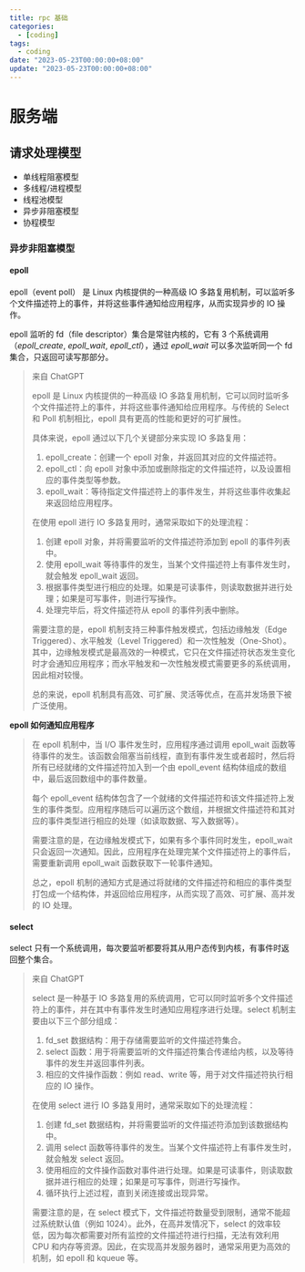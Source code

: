 ```yaml
---
title: rpc 基础
categories: 
  - [coding]
tags:
  - coding
date: "2023-05-23T00:00:00+08:00"
update: "2023-05-23T00:00:00+08:00"
---
```


# 服务端

## 请求处理模型

- 单线程阻塞模型
- 多线程/进程模型
- 线程池模型
- 异步非阻塞模型
- 协程模型

### 异步非阻塞模型

#### epoll

epoll（event poll） 是 Linux 内核提供的一种高级 IO 多路复用机制，可以监听多个文件描述符上的事件，并将这些事件通知给应用程序，从而实现异步的 IO 操作。

epoll 监听的 fd（file descriptor）集合是常驻内核的，它有 3 个系统调用 （*epoll_create*, *epoll_wait*, *epoll_ctl*），通过 *epoll_wait* 可以多次监听同一个 fd 集合，只返回可读写那部分。

> 来自 ChatGPT
>
> epoll 是 Linux 内核提供的一种高级 IO 多路复用机制，它可以同时监听多个文件描述符上的事件，并将这些事件通知给应用程序。与传统的 Select 和 Poll 机制相比，epoll 具有更高的性能和更好的可扩展性。
>
> 具体来说，epoll 通过以下几个关键部分来实现 IO 多路复用：
>
> 1. epoll_create：创建一个 epoll 对象，并返回其对应的文件描述符。
> 2. epoll_ctl：向 epoll 对象中添加或删除指定的文件描述符，以及设置相应的事件类型等参数。
> 3. epoll_wait：等待指定文件描述符上的事件发生，并将这些事件收集起来返回给应用程序。
>
> 在使用 epoll 进行 IO 多路复用时，通常采取如下的处理流程：
>
> 1. 创建 epoll 对象，并将需要监听的文件描述符添加到 epoll 的事件列表中。
> 2. 使用 epoll_wait 等待事件的发生，当某个文件描述符上有事件发生时，就会触发 epoll_wait 返回。
> 3. 根据事件类型进行相应的处理。如果是可读事件，则读取数据并进行处理；如果是可写事件，则进行写操作。
> 4. 处理完毕后，将文件描述符从 epoll 的事件列表中删除。
>
> 需要注意的是，epoll 机制支持三种事件触发模式，包括边缘触发（Edge Triggered）、水平触发（Level Triggered）和一次性触发（One-Shot）。其中，边缘触发模式是最高效的一种模式，它只在文件描述符状态发生变化时才会通知应用程序；而水平触发和一次性触发模式需要更多的系统调用，因此相对较慢。
>
> 总的来说，epoll 机制具有高效、可扩展、灵活等优点，在高并发场景下被广泛使用。

**epoll 如何通知应用程序**

> 在 epoll 机制中，当 I/O 事件发生时，应用程序通过调用 epoll_wait 函数等待事件的发生。该函数会阻塞当前线程，直到有事件发生或者超时，然后将所有已经就绪的文件描述符加入到一个由 epoll_event 结构体组成的数组中，最后返回数组中的事件数量。
>
> 每个 epoll_event 结构体包含了一个就绪的文件描述符和该文件描述符上发生的事件类型。应用程序随后可以遍历这个数组，并根据文件描述符和其对应的事件类型进行相应的处理（如读取数据、写入数据等）。
>
> 需要注意的是，在边缘触发模式下，如果有多个事件同时发生，epoll_wait 只会返回一次通知。因此，应用程序在处理完某个文件描述符上的事件后，需要重新调用 epoll_wait 函数获取下一轮事件通知。
>
> 总之，epoll 机制的通知方式是通过将就绪的文件描述符和相应的事件类型打包成一个结构体，并返回给应用程序，从而实现了高效、可扩展、高并发的 IO 处理。

#### select

select 只有一个系统调用，每次要监听都要将其从用户态传到内核，有事件时返回整个集合。

> 来自 ChatGPT
>
> select 是一种基于 IO 多路复用的系统调用，它可以同时监听多个文件描述符上的事件，并在其中有事件发生时通知应用程序进行处理。select 机制主要由以下三个部分组成：
>
> 1. fd_set 数据结构：用于存储需要监听的文件描述符集合。
> 2. select 函数：用于将需要监听的文件描述符集合传递给内核，以及等待事件的发生并返回事件列表。
> 3. 相应的文件操作函数：例如 read、write 等，用于对文件描述符执行相应的 IO 操作。
>
> 在使用 select 进行 IO 多路复用时，通常采取如下的处理流程：
>
> 1. 创建 fd_set 数据结构，并将需要监听的文件描述符添加到该数据结构中。
> 2. 调用 select 函数等待事件的发生。当某个文件描述符上有事件发生时，就会触发 select 返回。
> 3. 使用相应的文件操作函数对事件进行处理。如果是可读事件，则读取数据并进行相应的处理；如果是可写事件，则进行写操作。
> 4. 循环执行上述过程，直到关闭连接或出现异常。
>
> 需要注意的是，在 select 模式下，文件描述符数量受到限制，通常不能超过系统默认值（例如 1024）。此外，在高并发情况下，select 的效率较低，因为每次都需要对所有监控的文件描述符进行扫描，无法有效利用 CPU 和内存等资源。因此，在实现高并发服务器时，通常采用更为高效的机制，如 epoll 和 kqueue 等。